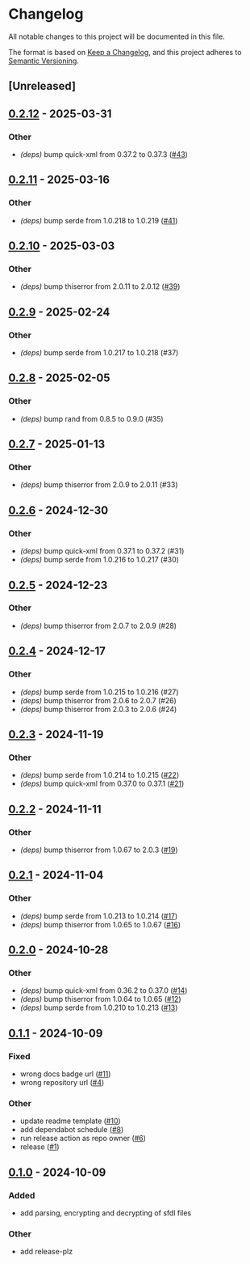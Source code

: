 # Changelog

All notable changes to this project will be documented in this file.

The format is based on [Keep a Changelog](https://keepachangelog.com/en/1.0.0/),
and this project adheres to [Semantic Versioning](https://semver.org/spec/v2.0.0.html).

## [Unreleased]

## [0.2.12](https://github.com/markhaehnel/sfdl/compare/v0.2.11...v0.2.12) - 2025-03-31

### Other

- *(deps)* bump quick-xml from 0.37.2 to 0.37.3 ([#43](https://github.com/markhaehnel/sfdl/pull/43))

## [0.2.11](https://github.com/markhaehnel/sfdl/compare/v0.2.10...v0.2.11) - 2025-03-16

### Other

- *(deps)* bump serde from 1.0.218 to 1.0.219 ([#41](https://github.com/markhaehnel/sfdl/pull/41))

## [0.2.10](https://github.com/markhaehnel/sfdl/compare/v0.2.9...v0.2.10) - 2025-03-03

### Other

- *(deps)* bump thiserror from 2.0.11 to 2.0.12 ([#39](https://github.com/markhaehnel/sfdl/pull/39))

## [0.2.9](https://github.com/markhaehnel/sfdl/compare/v0.2.8...v0.2.9) - 2025-02-24

### Other

- *(deps)* bump serde from 1.0.217 to 1.0.218 (#37)

## [0.2.8](https://github.com/markhaehnel/sfdl/compare/v0.2.7...v0.2.8) - 2025-02-05

### Other

- *(deps)* bump rand from 0.8.5 to 0.9.0 (#35)

## [0.2.7](https://github.com/markhaehnel/sfdl/compare/v0.2.6...v0.2.7) - 2025-01-13

### Other

- *(deps)* bump thiserror from 2.0.9 to 2.0.11 (#33)

## [0.2.6](https://github.com/markhaehnel/sfdl/compare/v0.2.5...v0.2.6) - 2024-12-30

### Other

- *(deps)* bump quick-xml from 0.37.1 to 0.37.2 (#31)
- *(deps)* bump serde from 1.0.216 to 1.0.217 (#30)

## [0.2.5](https://github.com/markhaehnel/sfdl/compare/v0.2.4...v0.2.5) - 2024-12-23

### Other

- *(deps)* bump thiserror from 2.0.7 to 2.0.9 (#28)

## [0.2.4](https://github.com/markhaehnel/sfdl/compare/v0.2.3...v0.2.4) - 2024-12-17

### Other

- *(deps)* bump serde from 1.0.215 to 1.0.216 (#27)
- *(deps)* bump thiserror from 2.0.6 to 2.0.7 (#26)
- *(deps)* bump thiserror from 2.0.3 to 2.0.6 (#24)

## [0.2.3](https://github.com/markhaehnel/sfdl/compare/v0.2.2...v0.2.3) - 2024-11-19

### Other

- *(deps)* bump serde from 1.0.214 to 1.0.215 ([#22](https://github.com/markhaehnel/sfdl/pull/22))
- *(deps)* bump quick-xml from 0.37.0 to 0.37.1 ([#21](https://github.com/markhaehnel/sfdl/pull/21))

## [0.2.2](https://github.com/markhaehnel/sfdl/compare/v0.2.1...v0.2.2) - 2024-11-11

### Other

- *(deps)* bump thiserror from 1.0.67 to 2.0.3 ([#19](https://github.com/markhaehnel/sfdl/pull/19))

## [0.2.1](https://github.com/markhaehnel/sfdl/compare/v0.2.0...v0.2.1) - 2024-11-04

### Other

- *(deps)* bump serde from 1.0.213 to 1.0.214 ([#17](https://github.com/markhaehnel/sfdl/pull/17))
- *(deps)* bump thiserror from 1.0.65 to 1.0.67 ([#16](https://github.com/markhaehnel/sfdl/pull/16))

## [0.2.0](https://github.com/markhaehnel/sfdl/compare/v0.1.1...v0.2.0) - 2024-10-28

### Other

- *(deps)* bump quick-xml from 0.36.2 to 0.37.0 ([#14](https://github.com/markhaehnel/sfdl/pull/14))
- *(deps)* bump thiserror from 1.0.64 to 1.0.65 ([#12](https://github.com/markhaehnel/sfdl/pull/12))
- *(deps)* bump serde from 1.0.210 to 1.0.213 ([#13](https://github.com/markhaehnel/sfdl/pull/13))

## [0.1.1](https://github.com/markhaehnel/sfdl/compare/v0.1.0...v0.1.1) - 2024-10-09

### Fixed

- wrong docs badge url ([#11](https://github.com/markhaehnel/sfdl/pull/11))
- wrong repository url ([#4](https://github.com/markhaehnel/sfdl/pull/4))

### Other

- update readme template ([#10](https://github.com/markhaehnel/sfdl/pull/10))
- add dependabot schedule ([#8](https://github.com/markhaehnel/sfdl/pull/8))
- run release action as repo owner ([#6](https://github.com/markhaehnel/sfdl/pull/6))
- release ([#1](https://github.com/markhaehnel/sfdl/pull/1))

## [0.1.0](https://github.com/markhaehnel/sfdl-rs/releases/tag/v0.1.0) - 2024-10-09

### Added

- add parsing, encrypting and decrypting of sfdl files

### Other

- add release-plz
